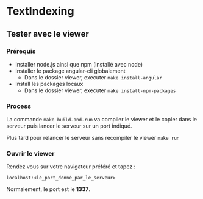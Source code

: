 # TextIndexing

## Tester avec le viewer

### Prérequis

- Installer node.js ainsi que npm (installé avec node)
- Installer le package angular-cli globalement
  - Dans le dossier viewer, executer `make install-angular`
- Install les packages locaux
  - Dans le dossier viewer, executer `make install-npm-packages`

### Process

La commande `make build-and-run` va compiler le viewer et le copier dans le serveur puis lancer le serveur sur un port indiqué.

Plus tard pour relancer le serveur sans recompiler le viewer `make run`

### Ouvrir le viewer

Rendez vous sur votre navigateur préféré et tapez : 
```
localhost:<le_port_donné_par_le_serveur>
```
Normalement, le port est le **1337**.
